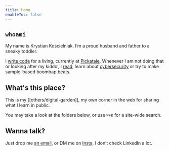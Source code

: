 ```yaml
---
title: Home
enableToc: false
---
```


## `whoami`

My name is Krystian Kościelniak. I’m a proud husband and father to a sneaky toddler.

I [write code](https://github.com/kkoscielniak) for a living, currently at [Pickatale](https://pickatale.com/). Whenever I am not doing that or looking after my kiddo’, I [read](/reading/), learn about [cybersecurity](/cybersecurity/) or try to make sample-based boombap beats.

## What's this place?

This is my [[others/digital-garden]], my own corner in the web for sharing what I learn in public.

You may take a look at the folders below, or use `⌘+K` for a site-wide search.

## Wanna talk?

Just drop me <a href="mailto:krystiankoscielniak@proton.me">an email</a>, or DM me on [Insta](https://instagram.com/pankoscielniak). I don’t check LinkedIn a lot.
